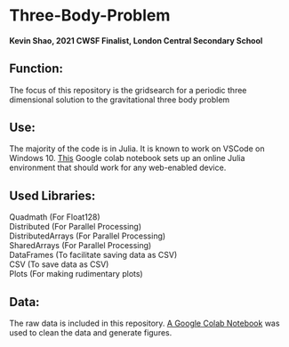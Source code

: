 # Three-Body-Problem
#### Kevin Shao, 2021 CWSF Finalist, London Central Secondary School
## Function:
The focus of this repository is the gridsearch for a periodic three dimensional solution to the gravitational three body problem
## Use:
The majority of the code is in Julia. It is known to work on VSCode on Windows 10. [This](https://colab.research.google.com/github/ageron/julia_notebooks/blob/master/Julia_Colab_Notebook_Template.ipynb) Google colab notebook sets up an online Julia environment that should work for any web-enabled device.

## Used Libraries:
Quadmath (For Float128)\
Distributed (For Parallel Processing)\
DistributedArrays (For Parallel Processing)\
SharedArrays (For Parallel Processing)\
DataFrames (To facilitate saving data as CSV)\
CSV (To save data as CSV)\
Plots (For making rudimentary plots)

## Data:
The raw data is included in this repository. [A Google Colab Notebook](https://colab.research.google.com/drive/1LX6dTDEkx27fDUC6TBX98CG4ZHpKpblv?usp=sharing) was used to clean the data and generate figures.

